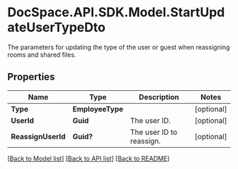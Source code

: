 # DocSpace.API.SDK.Model.StartUpdateUserTypeDto
The parameters for updating the type of the user or guest when reassigning rooms and shared files.

## Properties

Name | Type | Description | Notes
------------ | ------------- | ------------- | -------------
**Type** | **EmployeeType** |  | [optional] 
**UserId** | **Guid** | The user ID. | [optional] 
**ReassignUserId** | **Guid?** | The user ID to reassign. | [optional] 

[[Back to Model list]](../README.md#documentation-for-models) [[Back to API list]](../README.md#documentation-for-api-endpoints) [[Back to README]](../README.md)

